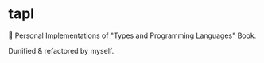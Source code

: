 # tapl

 :hammer: Personal Implementations of "Types and Programming
 Languages" Book.

 Dunified & refactored by myself.

